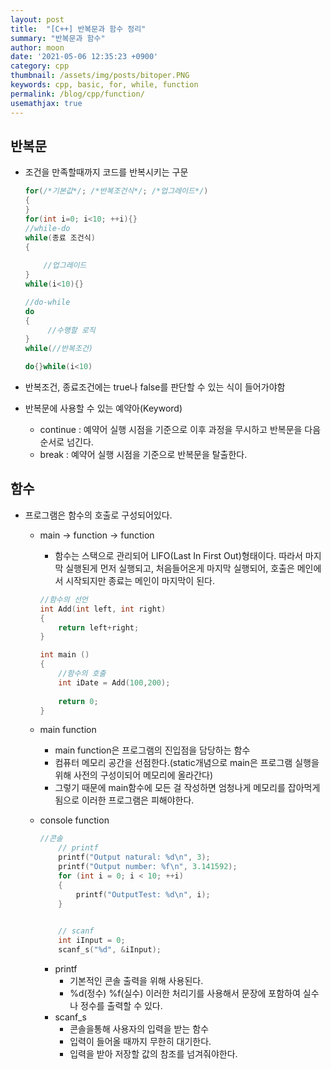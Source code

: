 ```yaml
---
layout: post
title:  "[C++] 반복문과 함수 정리"
summary: "반복문과 함수"
author: moon
date: '2021-05-06 12:35:23 +0900'
category: cpp
thumbnail: /assets/img/posts/bitoper.PNG
keywords: cpp, basic, for, while, function
permalink: /blog/cpp/function/
usemathjax: true
---
```

## 반복문

- 조건을 만족할때까지 코드를 반복시키는 구문

    ```cpp
    for(/*기본값*/; /*반복조건식*/; /*업그레이드*/)
    {
    }
    for(int i=0; i<10; ++i){}
    //while-do
    while(종료 조건식)
    {
    	
    	//업그레이드
    }
    while(i<10){}

    //do-while
    do
    {
    	 //수행할 로직	
    }
    while(//반복조건)

    do{}while(i<10)
    ```

- 반복조건, 종료조건에는 true나 false를 판단할 수 있는 식이 들어가야함
- 반복문에 사용할 수 있는 예약아(Keyword)
    - continue : 예약어 실행 시점을 기준으로 이후 과정을 무시하고 반복문을 다음순서로 넘긴다.
    - break :  예약어 실행 시점을 기준으로 반복문을 탈출한다.

## 함수

- 프로그램은 함수의 호출로 구성되어있다.
    - main → function → function
        - 함수는 스택으로 관리되어 LIFO(Last In First Out)형태이다. 따라서 마지막 실행된게 먼저 실행되고, 처음들어온게 마지막 실행되어, 호출은 메인에서 시작되지만 종료는 메인이 마지막이 된다.

        ```cpp
        //함수의 선언
        int Add(int left, int right)
        {
        	return left+right;
        }

        int main ()
        {
        	//함수의 호출
        	int iDate = Add(100,200);
        	
        	return 0;
        }
        ```

    - main function
        - main function은 프로그램의 진입점을 담당하는 함수
        - 컴퓨터 메모리 공간을 선점한다.(static개념으로 main은 프로그램 실행을 위해 사전의 구성이되어 메모리에 올라간다)
        - 그렇기 때문에 main함수에 모든 걸 작성하면 엄청나게 메모리를 잡아먹게됨으로 이러한 프로그램은 피해야한다.
    - console function

        ```cpp
        //콘솔
        	// printf
        	printf("Output natural: %d\n", 3);
        	printf("Output number: %f\n", 3.141592);
        	for (int i = 0; i < 10; ++i) 
        	{
        		printf("OutputTest: %d\n", i);
        	}
        	

        	// scanf
        	int iInput = 0;
        	scanf_s("%d", &iInput);
        ```

        - printf
            - 기본적인 콘솔 출력을 위해 사용된다.
            - %d(정수) %f(실수) 이러한 처리기를 사용해서 문장에 포함하여 실수나 정수를 출력할 수 있다.
        - scanf_s
            - 콘솔을통해 사용자의 입력을 받는 함수
            - 입력이 들어올 때까지 무한히 대기한다.
            - 입력을 받아 저장할 값의 참조를 넘겨줘야한다.